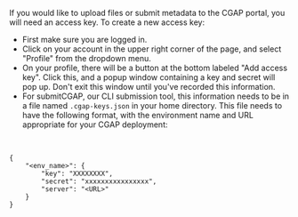 If you would like to upload files or submit metadata to the 
CGAP portal, you will need an access key. To create a new 
access key: 

* First make sure you are logged in. 
* Click on your account in the upper right corner of the page,
 and select "Profile" from the dropdown menu. 
* On your profile, there will be a button at the bottom 
labeled "Add access key". Click this, and a popup window
containing a key and secret will pop up. Don't exit this 
window until you've recorded this information.
* For submitCGAP, our CLI submission tool, this information 
needs to be in a file named `.cgap-keys.json` in your home 
directory. This file needs to have the following format,
with the environment name and URL appropriate for your
CGAP deployment:

<br>

```
{
    "<env_name>": {
        "key": "XXXXXXXX",
        "secret": "xxxxxxxxxxxxxxxx",
        "server": "<URL>"
    }
}
```

